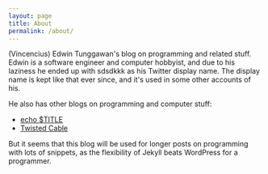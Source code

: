 ```yaml
---
layout: page
title: About
permalink: /about/
---
```


(Vincencius) Edwin Tunggawan's blog on programming and related stuff. Edwin is a software engineer and computer hobbyist, and due to his laziness he ended up with sdsdkkk as his Twitter display name. The display name is kept like that ever since, and it's used in some other accounts of his.

He also has other blogs on programming and computer stuff:

* [echo $TITLE][sdsdkkk]
* [Twisted Cable][utwistedp]

But it seems that this blog will be used for longer posts on programming with lots of snippets, as the flexibility of Jekyll beats WordPress for a programmer.

[sdsdkkk]:             http://sdsdkkk.wordpress.com
[utwistedp]:           http://utwistedp.wordpress.com